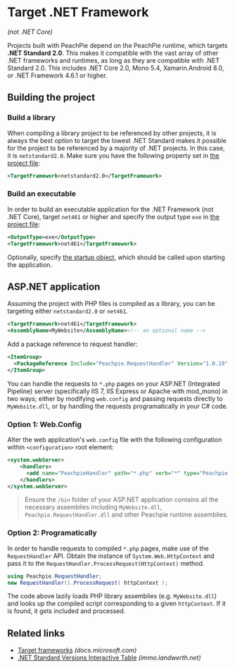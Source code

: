 # Target .NET Framework

*(not .NET Core)*

Projects built with PeachPie depend on the PeachPie runtime, which targets **.NET Standard 2.0**. This makes it compatible with the vast array of other .NET frameworks and runtimes, as long as they are compatible with .NET Standard 2.0. This includes .NET Core 2.0, Mono 5.4, Xamarin.Android 8.0, or .NET Framework 4.6.1 or higher.

## Building the project

### Build a library

When compiling a library project to be referenced by other projects, it is always the best option to target the lowest .NET Standard makes it possible for the project to be referenced by a majority of .NET projects. In this case, it is `netstandard2.0`. Make sure you have the following property set in [the project file](/php/msbuild):

```xml
<TargetFramework>netstandard2.0</TargetFramework>
```

### Build an executable

In order to build an executable application for the .NET Framework (not .NET Core), target `net461` or higher and specify the output type `exe` in [the project file](/php/msbuild):

```xml
<OutputType>exe</OutputType>
<TargetFramework>net461</TargetFramework>
```

Optionally, specify [the startup object](/php/msbuild#startupobject), which should be called upon starting the application.

## ASP.NET application

Assuming the project with PHP files is compiled as a library, you can be targeting either `netstandard2.0` or `net461`.

```xml
<TargetFramework>net461</TargetFramework>
<AssemblyName>MyWebsite</AssemblyName><!-- an optional name -->
```

Add a package reference to request handler:

```xml
<ItemGroup>
  <PackageReference Include="Peachpie.RequestHandler" Version="1.0.19" />
</ItemGroup>
```

You can handle the requests to `*.php` pages on your ASP.NET (Integrated Pipeline) server (specifically IIS 7, IIS Express or Apache with mod_mono) in two ways; either by modifying `web.config` and passing requests directly to `MyWebsite.dll`, or by handling the requests programatically in your C# code.

### Option 1: Web.Config

Alter the web application's `web.config` file with the following configuration within `<configuration>` root element:

```xml
<system.webServer>
    <handlers>
      <add name="PeachpieHandler" path="*.php" verb="*" type="Peachpie.RequestHandler.RequestHandler, Peachpie.RequestHandler" resourceType="Unspecified" preCondition="integratedMode" />
    </handlers>
</system.webServer>
```

> Ensure the `/bin` folder of your ASP.NET application contains all the necessary assemblies including `MyWebsite.dll`, `Peachpie.RequestHandler.dll` and other Peachpie runtime assemblies. 

### Option 2: Programatically

In order to handle requests to compiled `*.php` pages, make use of the `RequestHandler` API. Obtain the instance of `System.Web.HttpContext` and pass it to the `RequestHandler.ProcessRequest(HttpContext)` method.

```c#
using Peachpie.RequestHandler;
new RequestHandler().ProcessRequest( httpContext );
```

The code above lazily loads PHP library assemblies (e.g. `MyWebsite.dll`) and looks up the compiled script corresponding to a given `httpContext`. If it is found, it gets included and processed.

## Related links

- [Target frameworks](https://docs.microsoft.com/en-us/dotnet/standard/frameworks) *(docs.microsoft.com)*
- [.NET Standard Versions Interactive Table](https://immo.landwerth.net/netstandard-versions/#) *(immo.landwerth.net)*
